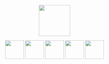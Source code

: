 
<!--🐱CAT-->
<p align="center">
<img src="https://media.giphy.com/media/WUlplcMpOCEmTGBtBW/giphy.gif" width="100">


<!--🖼️🖼️INTERSTLOGOS-->
<p align="center">
<img src="https://cdn.worldvectorlogo.com/logos/java-14.svg" width="60">
<img src="" width="60">
<img src="https://www.vectorlogo.zone/logos/python/python-icon.svg" width="60">
<img src="https://www.vectorlogo.zone/logos/python/python-icon.svg" width="60">
<img src="https://www.vectorlogo.zone/logos/python/python-icon.svg" width="60">
</h4>
